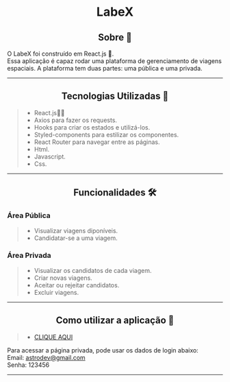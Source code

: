 <h1 align="center">LabeX</h1>

<h2 align="center">Sobre 📖</h2>

<p>
   O LabeX foi construído em React.js 💙.<br>
   Essa aplicação é capaz rodar uma plataforma de gerenciamento de viagens espaciais. A plataforma tem duas partes: uma pública e uma privada.
</p>

---

<h2 align="center">Tecnologias Utilizadas 📱</h2>

> - React.js🧐📂
> - Axios para fazer os requests.
> - Hooks para criar os estados e utilizá-los.
> - Styled-components para estilizar os componentes.
> - React Router para navegar entre as páginas.
> - Html.
> - Javascript.
> - Css.
---

<h2 align="center">Funcionalidades 🛠️</h2>

   <p>
   
### Área Pública
> - Visualizar viagens diponíveis.
> - Candidatar-se a uma viagem.

### Área Privada
> - Visualizar os candidatos de cada viagem.
> - Criar novas viagens.
> - Aceitar ou rejeitar candidatos.
> - Excluir viagens.
</p>

---
<h2 align="center">Como utilizar a aplicação 🤔</h2>

<p>

> - [CLIQUE AQUI](https://vha-labex.surge.sh/)
  
  Para acessar a página privada, pode usar os dados de login abaixo:<br>
  Email: astrodev@gmail.com<br>
  Senha: 123456
 </p>
 
 ---
 
